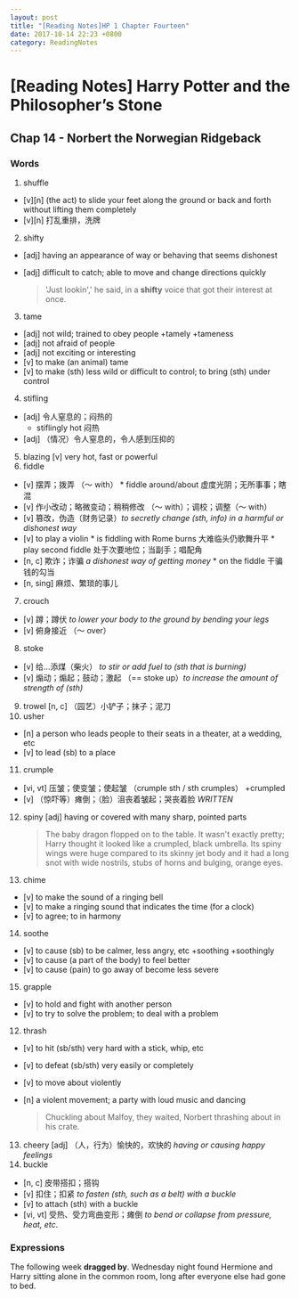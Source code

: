 ```yaml
---
layout: post
title: "[Reading Notes]HP 1 Chapter Fourteen"
date: 2017-10-14 22:23 +0800
category: ReadingNotes
---
```


# [Reading Notes] Harry Potter and the Philosopher’s Stone

## Chap 14 - Norbert the Norwegian Ridgeback

### Words

1. shuffle
  - [v][n]  (the act) to slide your feet along the ground or back and forth without lifting them completely
  - [v][n] 打乱重排，洗牌
2. shifty
  - [adj] having an appearance of way or behaving that seems dishonest
  - [adj] difficult to catch; able to move and change directions quickly

    > 'Just lookin',' he said, in a **shifty** voice that got their interest at once.

3. tame
  - [adj] not wild; trained to obey people +tamely +tameness
  - [adj] not afraid of people
  - [adj] not exciting or interesting
  - [v] to make (an animal) tame
  - [v] to make (sth) less wild or difficult to control; to bring (sth) under control
4. stifling
  - [adj] 令人窒息的；闷热的
      * stiflingly hot 闷热
  - [adj] （情况）令人窒息的，令人感到压抑的
5. blazing [v] very hot, fast or powerful
6. fiddle
  - [v] 摆弄；拨弄 （～ with）
        * fiddle around/about 虚度光阴；无所事事；瞎混
  - [v] 作小改动；略微变动；稍稍修改 （～ with）；调校；调整（～ with）
  - [v] 篡改，伪造（财务记录）*to secretly change (sth, info) in a harmful or dishonest way*
  - [v] to play a violin
        * is fiddling with Rome burns 大难临头仍歌舞升平
        * play second fiddle 处于次要地位；当副手；唱配角
  - [n, c] 欺诈；诈骗 *a dishonest way of getting money*
        * on the fiddle 干骗钱的勾当
  - [n, sing] 麻烦、繁琐的事儿
7. crouch
  - [v] 蹲；蹲伏 *to lower your body to the ground by bending your legs*
  - [v] 俯身接近 （～ over）
8. stoke
  - [v] 给...添煤（柴火） *to stir or add fuel to (sth that is burning)*
  - [v] 煽动；煽起；鼓动；激起 （== stoke up）*to increase the amount of strength of (sth)*
9. trowel [n, c] （园艺）小铲子；抹子；泥刀
10. usher
  - [n] a person who leads people to their seats in a theater, at a wedding, etc
  - [v] to lead (sb) to a place
11. crumple
  - [vi, vt] 压皱；使变皱；使起皱 （crumple sth / sth crumples） +crumpled
  - [v] （惊吓等）瘫倒；（脸）沮丧着皱起；哭丧着脸 *WRITTEN*
12. spiny [adj] having or covered with many sharp, pointed parts

    > The baby dragon flopped on to the table. It wasn't exactly pretty; Harry thought it looked like a crumpled, black umbrella. Its spiny wings were huge compared to its skinny jet body and it had a long snot with wide nostrils, stubs of horns and bulging, orange eyes.

13. chime
  - [v] to make the sound of a ringing bell
  - [v] to make a ringing sound that indicates the time (for a clock)
  - [v] to agree; to in harmony
14. soothe
  - [v] to cause (sb) to be calmer, less angry, etc +soothing +soothingly
  - [v] to cause (a part of the body) to feel better
  - [v] to cause (pain) to go away of become less severe
15. grapple
  - [v] to hold and fight with another person
  - [v] to try to solve the problem; to deal with a problem
12. thrash
  - [v] to hit (sb/sth) very hard with a stick, whip, etc
  - [v] to defeat (sb/sth) very easily or completely
  - [v] to move about violently
  - [n] a violent movement; a party with loud music and dancing

    > Chuckling about Malfoy, they waited, Norbert thrashing about in his crate.

13. cheery [adj] （人，行为）愉快的，欢快的 *having or causing happy feelings*
14. buckle
  - [n, c] 皮带搭扣；搭钩
  - [v] 扣住；扣紧 *to fasten (sth, such as a belt) with a buckle*
  - [v] to attach (sth) with a buckle
  - [vi, vt] 受热、受力弯曲变形；瘫倒 *to bend or collapse from pressure, heat, etc*.

### Expressions

The following week **dragged by**. Wednesday night found Hermione and Harry sitting alone in the common room, long after everyone else had gone to bed.
